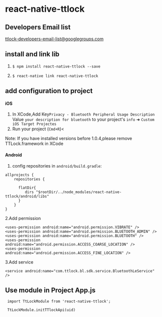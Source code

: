 
# react-native-ttlock

## Developers Email list
ttlock-developers-email-list@googlegroups.com

## install and link lib

 1. `$ npm install react-native-ttlock --save`

 2. `$ react-native link react-native-ttlock`

## add configuration to project


#### iOS

1. In XCode,Add Key`Privacy - Bluetooth Peripheral Usage Description` Value `your description for bluetooth` to your project's `info` ➜ `Custom iOS Target Projectes`
2. Run your project (`Cmd+R`)<

Note: If you have installed versions before 1.0.4,please remove TTLock.framework in XCode 

#### Android

1. config repositories in `android/build.gradle`:

```
allprojects {
    repositories {
    
      flatDir{
         dirs "$rootDir/../node_modules/react-native-ttlock/android/libs"
      }
    }
}
```   

2.Add permission 
  ```
  <uses-permission android:name="android.permission.VIBRATE" />
  <uses-permission android:name="android.permission.BLUETOOTH_ADMIN" />
  <uses-permission android:name="android.permission.BLUETOOTH" />
  <uses-permission android:name="android.permission.ACCESS_COARSE_LOCATION" />
  <uses-permission android:name="android.permission.ACCESS_FINE_LOCATION" />
  ```
3.Add service
  ```
  <service android:name="com.ttlock.bl.sdk.service.BluetoothLeService" />
   ```
## Use module in Project App.js
```
 import TtLockModule from 'react-native-ttlock';

 TtLockModule.initTTlockApi(uid)
```



